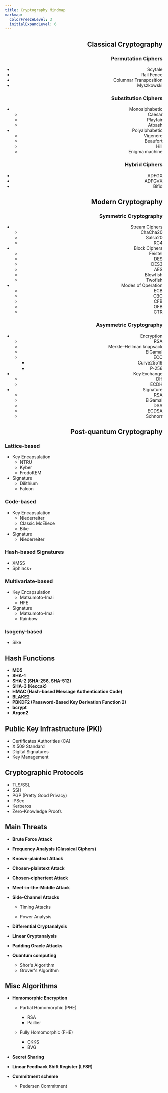 ```yaml
---
title: Cryptography Mindmap
markmap:
  colorFreezeLevel: 3
  initialExpandLevel: 6
---
```


##  <div dir="rtl" align="right"><span title=" رمزنگاری کلاسیک نوعی رمزنگاری است که در گذشته مورد استفاده قرار می‌گرفت، شاید بتوان به لحاظ تاریخی گفت که الگوریتم‌های کلاسیک معمولا به رمزنگاری‌های تا جنگ حهانی دوم می‌گویند. اکنون بیشتر مواقع از این الگوریتم‌ها برای درک بهتر مبانی و اصول اولیه رمزنگاری استفاده می‌شود. برخلاف الگوریتم‌های رمزنگاری مدرن، اکثر رمزگذارهای کلاسیک می‌توانند دستی محاسبه و حل شوند.">  **Classical Cryptography**</span></div>

###  <div dir="rtl" align="right"><span title="این نوع از الگوریتم‌های کلاسیک با جابجایی  یا بهم ریختن ترتیب حروف یا گروهی از حرف‌های الفبا موجود در متن، آن را رمز می‌کند."> **Permutation Ciphers**</span></div>

  - <div dir="rtl" align="right"><span title=" یک روش باستانی رمزنگاری که در آن با استفاده از یک ابزار استوانه‌ای شکل (مانند خودکار امروزی)،  با یک نوار پوستی که دور آن پیچیده شده، پیام روی نوار نوشته می‌شود. این کار باعث می‌شود که بعد از باز کردن نوار از دور استوانه حروف جابه‌جا (رمزی) روی آن نوشته شده باشند.">Scytale</span></div>
  
  - <div dir="rtl" align="right"><span title="در این الگوریتم، حروف متن به صورت زیگزاگ روی دو یا چندین سطر نوشته می‌شوند و سپس سطرها به ترتیب نوشته می‌شوند تا متن رمز بدست آید. ">Rail Fence </span></div>
  
 - <div dir="rtl" align="right"><span title="در این سیستم رمزنگاری ابتدا متن اصلی را در ردیف‌هایی به طول معین قرار می‌دهیم سپس جدول به دست آمده را به صورت ستونی اما به صورت درهم ریخته می‌خوانیم">Columnar Transposition</span></div>

  - <div dir="rtl" align="right"><span title="این سیستم در سال 1902 توسط مایژوفسکی پیشنهاد شد. این  رمزنگاری مشابه جابه‌جایی ستونی است با این تفاوت که کلید در رمز جابه‌جایی ستونی در صورتی که حروف تکراری داشته باشد از سمت چپ کوچکترین عدد اختصاص داده می‌شود در حالی که در این سیستم به حروف یکسان عدد یکسانی داده می‌شود و هنگامی که می‌خواهیم متن رمز شده را تشکیل دهیم، ستون‌های به عدد یکسان را به صورت ردیفی می‌خوانیم ">Myszkowski</span></div>

### <div dir="rtl" align="right"><span title="در این روش، هر حرف داخل متن را با حرف متفاوت دیگر یا یک نماد خاص، اغلب براساس یک اصول معین و ثابت جایگزین می‌شود. گرچه این روش قبلا به شکل تجربی استفاده می‌شد، اما اولین بار این روش توسط یک دانشمند عرب به نام «ابن الدريهم» در قرن 14 میلادی به شکل علمی در یک رساله تشریح و مطرح شده است ">**Substitution Ciphers**</span></div>

  - <div dir="rtl" align="right"><span title="روش تک‌الفبایی، نوعی رمز جانشینی است که در آن هر حرف از متن پیام تنها با یک حرف متناظر، جایگزین می‌شود. این جانشنینی ممکن است در کل متن پیام با یک الگو ثابت یا یک کلید از قبل تعریف شده تعیین شود.">Monoalphabetic</span></div>
  
    - <div dir="rtl" align="right"><span title="در این الگوریتم رمزنگاری باستانی، هر حرف در متن آشکار با حرف دیگری با فاصله‌ای ثابت در الفبا جایگزین می‌شود؛ به این فاصلهٔ ثابت «مقدار انتقال» گفته می‌شود. برای مثال اگر مقدار انتقال برابر ۳ انتخاب شود و رمزنگاری روی متن با الفبای انگلیسی انجام شود، حرف D به جای حرف A می‌نشیند.">Caesar</span></div>

    - <div dir="rtl" align="right"><span title="اولین رمزنگاری جانشینی دوتایی است که طرح آن اولین بار در سال 1854 توسط چارلز ویت‌استون اختراع شد ولی به دلیل ارتقای آن توسط لرد پلی‌فیر، نام آن رمز پلی‌فر است.این روش، از یک جدول &#x202B;5x5&#x202C; از حروف برای رمزگذاری استفاده می‌کند."> Playfair</span></div>

    - <div dir="rtl" align="right"><span title=" یک روش ساده جانشینی است که در آن برای رمز کردن پیام حروف الفبا متن به شکل معکوس (حرف اول با آخر) جایگزین می‌شوند.">Atbash </span></div>


  - <div dir="rtl" align="right"><span title="نوعی رمز جانشینی که از چندین الفبای جایگزین برای رمزگذاری پیام استفاده می‌کند. این سیستم جایگزینی حروف را در نقاط مختلف متن تغییر می دهد و آن را در برابر تحلیل فراوانی مقاوم‌تر می کند. یک دانشمند عرب مصری به نام «ابوالعباس قلقشندی» قرن 14 میلادی در کتابی به نام «صبح الأعشى» در مورد این روش بحث کرده است. اما گمان می‌رود که شاید الکندی، دیگر دانشمند عرب مبدع، این نوع از رمزنگاری باشد.">Polyalphabetic</span></div>

    - <div dir="rtl" align="right"><span title="این روش از یک کلمه یا عبارت به عنوان  کلید و یک جدول ۲۶×۲۶  (تعداد حروف انگلیسی) برای تعیین جانشینی هر حرف استفاده می‌کند. این روش از یک حروف الفبای جایگزینی متفاوت در هر موقعیت استفاده می‌کند که شکستن آن را سخت‌تر می‌کند. این رمز، یک روش متداول و مؤثر برای مخفی‌سازی اطلاعات به‌ویژه در قرون ۱۵ تا ۱۹ میلادی بود.">Vigenère</span></div>

    - <div dir="rtl" align="right"><span title="ایجاد شده توسط فرانسیس بوفور، رمز جایگزینی مشابه رمز Vigenère که به شکل جدولی و با کمی تغییر کار می‌کند. معروف‌ترین کاربرد این روش رمزنگاری در یک ماشین رمزگذاری مبتنی بر چرخانه (rotor)، مانند ماشین Hagelin M-209 بود.">Beaufort</span></div>

    - <div dir="rtl" align="right"><span title="این الگوریتم جز رمزنگاری‌های Polygraphic است که در آن حروف پیام را به شکل بلوکی از حروف با استفاده از ضرب ماتریس‌ها و یک ماتریس کلید رمزگذاری می‌کند. در سال ۱۹۲۹ توسط لسترهیل اختراع شد.">Hill</span></div>

    - <div dir="rtl" align="right"><span title="ماشین انیگما،  دستگاهی رمزنگار برای رمزگذاری پیام بود که از اوایل تا اواسط قرن بیستم توسط آلمان نازی، برای محافظت از ارتباطات تجاری، دیپلماتیک و نظامی مورد استفاده قرار می‌گرفت. بعدا در میانه جنگ جهانی دوم، پیام‌های رمز شده با این ماشین توسط انگلستان شکسته شد. این ماشین با استفاده از چرخانه و تغییرات مکرر مسیر الکتریکی از طریق درهم‌ساز انیگما یک رمز جانشینی چندالفبایی را پیاده‌سازی می‌کند تا امنیت انیگما را فراهم می‌کند.">Enigma machine</span></div>


### <div dir="rtl" align="right"><span title="این رویکرد ترکیبی از هر دو روش جانشینی Substitution و جابجایی Permutation را برای رمزکردن را استفاده می‌کند. این رمزنگاری‌های ترکیبی در واقع اولین ایده‌ها برای رمزنگاری‌های مدرن و قدرتمندتر آینده بودند.">**Hybrid Ciphers**</span></div>

  - <div dir="rtl" align="right"><span title="ADFGX یک سیستم رمزگذاری آلمانی مربوط به دوران جنگ جهانی اول است که از یک جدول مربعی ۵×۵ و مکانیزم دوگانه جایگزینی و سپس جابجایی استفاده می‌کند.">ADFGX</span></div>

  - <div dir="rtl" align="right"><span title="این رمزنگاری در واقع بسط و توسعه روی رمزنگاری قبلی بود که در آن یک حرف اضافی، V، به حروف رمز اضافه شد و جدول آن به ۶×۶ گسترش یافت تا امکان استفاده از 26 حرف لاتین و ارقام 0 تا 9 در پیام را فراهم کند. در نهایت، این روش توسط ستوان ارتش فرانسه «ژرژ پینوین» مورد تجزیه و تحلیل قرار گرفت و این الگوریتم در سال ۱۹۱۸ شکسته شد.">ADFGVX</span></div>

  - <div dir="rtl" align="right"><span title="رمز Bifid الگوریتمی است که جانشینی حروف در جدول مربعی را با جابه‌جایی ترکیب می‌کند. این روش در حدود سال ۱۹۰۱ توسط فلیکس «دلاستل پینوین» فرانسوی اختراع شد.">Bifid</span></div>


## <div dir="rtl" align="right"><span title="رمزنگاری مدرن به شدت مبتنی بر ریاضیات، نظریه اطلاعات و علوم کامپیوتر است. الگوریتم‌های رمزنگاری حول مفروضات سختی محاسباتی طراحی شده‌اند که شکستن چنین الگوریتم‌هایی را در عمل حتی توسط کامپیوتر سخت می‌کند.">**Modern Cryptography**</span></div>
  

### <div dir="rtl" align="right"><span title="الگوریتم‌های متقارن از یک کلید رمزنگاری یکسان، هم برای رمزگذاری متن پیام و هم برای رمزگشایی متن رمز استفاده می‌کنند. این نوع رمزنگاری‌ها معمولا سرعت محاسباتی بالاتر و سربار کمتری نسبت به روش‌های نامتقارن دارند.">**Symmetric Cryptography**</span></div>

  - <div dir="rtl" align="right"><span title="این نوع از رمزنگاری که به دنباله‌ای معروف است در هر لحظه، هر بیت (بایت) متن پیام با استفاده از بیت (بایت) متناظر از کلید یک به یک رمزگذاری می‌شود تا دنباله‌ای از متن رمزگذاری شده حاصل شود.">Stream Ciphers</span></div>

    - <div dir="rtl" align="right"><span title="رمزنگاری است که در سال ۲۰۰۸ معرفی شد. آن عملکرد نرم‌افزاری سریعی دارد و معمولا سریع‌تر از AES-GCM است. ChaCha20 در بسیاری از پروتکل‌ها از جمله IPsec، SSH/TLS, WireGuard، OTRv4 و چندین پروتکل دیگر پیاده‌سازی شده است.">ChaCha20</span></div>

    - <div dir="rtl" align="right"><span title="Salsa20 از لحاظ ساختاری نزدیک به ChaCha است به شکلی که رمزها با استفاده تابع شبه تصادفی و براساس عملیات add ،rotate ،XOR ساخته تولید می‌شوند.">Salsa20</span></div>

    - <div dir="rtl" align="right"><span title="یکی از معروف‌ترین رمزهای دنباله‌ای است. در حالی که سادگی ساختاری و سرعت آن در نرم‌افزار قابل‌توجه است، اما آسیب‌پذیری‌های متعددی در RC4 کشف شده است. این رمزنگاری در پروتکل قدیمی WEP مورد استفاده در شبکه‌های Wi-Fi به کار گرفته شده بود.">RC4</span></div>


  - <div dir="rtl" align="right"><span title="در این روش پیام بعد تبدیل به رشته بیت آن را در به شکل بلوک‌ بلوک با اندازه ثابت (به عنوان مثال، 64 یا 128 بیت) رمزگذاری می‌کند. اساس این روش‌ها معمولا عمل جابجایی و جانشینی کاراکتر در دفعات زیاد استوار است.">Block Ciphers</span></div>

    - <div dir="rtl" align="right"><span title="ساختاری پایه‌ای و پدر معنوی بسیاری از الگوریتم‌ها بلوکی فعلی است. در آن داده‌ها به دو نیمه تقسیم شده و طی چندین دور، با استفاده از کلیدهای فرعی مشتق شده از کلید اصلی و جابه‌جایی نیمه‌ها، رمزنگاری و رمزگشایی انجام می‌شود.">Feistel</span></div>

    - <div dir="rtl" align="right"><span title="اولین الگوریتم رمزنگاری بلوکی استاندارد که از کلید 56 بیتی استفاده می‌کند؛ امنیت آن به دلیل اندازه کوچک کلید امروزه ضعیف تلقی می‌شود.">DES</span></div>

    - <div dir="rtl" align="right"><span title="نسخه تقویت شده DES که داده‌ها را سه بار رمزنگاری می‌کند و از کلیدهای 112 یا 168 بیتی استفاده می‌کند؛ امنیت بهتری نسبت به DES دارد اما کندتر است.">DES3</span></div>

    - <div dir="rtl" align="right"><span title="الگوریتم استاندارد رمزنگاری حال حاضر با کلیدهای 128، 192 یا 256 بیتی؛ امنیت و کارایی بالایی دارد و برای رمزنگاری داده‌ها در بسیاری از سیستم‌ها استفاده می‌شود.">AES</span></div>

    - <div dir="rtl" align="right"><span title="الگوریتم بلوکی سریع و امن با اندازه کلید متغیر از 32 تا 448 بیت؛ مناسب برای کاربردهای متنوع و به عنوان جایگزینی برای DES معرفی شد.">Blowfish</span></div>

    - <div dir="rtl" align="right"><span title="نسخه پیشرفته Blowfish و یکی از کاندیداهای استاندارد شدن با اندازه کلیدهای 128 تا 256 بیت. آن امنیت و کارایی بالا داشته و در سیستم‌های با منابع محدود به‌کار می‌رود.">Twofish</span></div>


  - <div dir="rtl" align="right"><span title="تکنیکی برای رمزنگاری ایمن پیام طولانی و بزرگ (بزرگتر از یک بلوک) است تا اثر پیام ثابت را در رمز حفظ نکند. ">Modes of Operation</span></div> 

    - <div dir="rtl" align="right"><span title="در حالت ECB (Electronic CodeBook) هر بلوک به طور مستقل با استفاده از همان کلید رمزگذاری می‌شود. با این حال، در برابر تکرار الگو آسیب‌پذیر است، زیرا بلوک‌های متن یکسان بلوک‌های متن رمزی یکسانی تولید می‌کنند.">ECB</span></div>

    - <div dir="rtl" align="right"><span title="در  Cipher Block Chaining (CBC) هر بلوک متن پیام قبل از رمزگذاری با بلوک متن رمز قبلی XOR می شود، که الگوها را پنهان می‌کند. بلوک اول از یک بردار اولیه (IV) برای تصادفی بودن استفاده می‌کند. ">CBC</span></div>
    - <div dir="rtl" align="right"><span title="این حالت (CFB) Cipher FeedBack یک رمز بلوکی را با رمزگذاری یک IV و XOR کردن نتیجه با متن ساده برای تولید متن رمز و سپس جابجایی IV، به یک رمز جریان تبدیل می‌کند. ">CFB</span></div>

    - <div dir="rtl" align="right"><span title=" این حالت (Output FeedBack) شبیه CFB است، اما با رمزگذاری IV و استفاده از آن در عملیات XOR، جریان کلید را از قبل تولید می‌کند و آن را مستقل از پیام، رمز می‌کند.">OFB</span></div>

    - <div dir="rtl" align="right"><span title="در حالت Counter Mode (CTR) هر  بلوک با ترکیب یک مقدار شمارنده (که برای هر بلوک افزایش می‌یابد با یک nonce  رمزگذاری می‌شود. متن پیام با کلید XOR شده است. این روش در صورت پیاده‌سازی درست بسیارامن و کارامد است.">CTR</span></div>


### <div dir="rtl" align="right"><span title="الگوریتم‌های نامتقارن از یک جفت کلید (یک کلید عمومی و یک کلید خصوصی) که براساس ریاضی با هم مرتبط‌اند، برای رمز کردن استفاده می‌کنند. این روش امنیت بالاتر اما سرعت محاسباتی کمتری نسبت به روش متقارن دارد.">**Asymmetric Cryptography**</span></div>

  - <div dir="rtl" align="right"><span title="فرآیندی که از کلید عمومی برای رمزگذاری و کلید خصوصی مرتبط با آن برای رمزگشایی پیام استفاده می‌کند. این فرایند برای مخفی کردن پیام و ارسال به شکل محرمانه استفاده می‌شود.">Encryption</span></div>

    - <div dir="rtl" align="right"><span title="الگوریتم RSA (Rivest–Shamir–Adleman) رمزنگاری نامتقارن مبتنی بر سختی تجزیه (factorization) اعداد بزرگ (بیش از ۵۱۲ بیت) به عوامل اول آن است که در سال ۱۹۷۷ معرفی شد. سادگی و کارآمدی آن باعث استفاده گسترده در بسیاری از پروتکل‌ها شده است.">RSA</span></div>

    - <div dir="rtl" align="right"><span title=" رمزنگاریِ کوله‌پشتی مرکل-هلمن یکی از اولین رمزنگاری‌های کلید عمومی است که توسط رالف مرکل و مارتین هلمن در سال ۱۹۷۸ ارائه شد. این بر اساس مسئله «جمع زیرمجموعه‌ها» است (مورد خاصی از مسئله کوله پشتی). سرانجام، یک حمله توسط shamir  در سال ۱۹۸۴ منتشر شد باعث شد این رمزنگاری اکنون ناامن در نظر گرفته شود."> Merkle–Hellman knapsack</span></div>

    - <div dir="rtl" align="right"><span title="یک الگوریتم نامتقارن برای رمزنگاری و امضای دیجیتال است. امنیت آن بر پایه سختی مسئله لگاریتم گسسته (Discrete logarithms) در گروه‌های دوری (Cyclic group) است. این الگوریتم یک رمزنگاری احتمالاتی است که یک پیام ثابت ممکن است به رمزهای متفاوت تبدیل شود. از این رو امنیت خوبی دارد اما طول پیام‌های رمزنگاری‌شده نسبت به دیگر الگوریتم‌ها بزرگ‌تر است.">ElGamal</span></div>

    - <div dir="rtl" align="right"><span title="الگوریتم‌های ECC (Elliptic-Curve Cryptography) براساس ساختارهای جبری روی منحنی‌های بیضوی متفاوت در میدان‌های متناهی است. ECC به کلیدهای با اندازه کوچکتر اجازه می‌دهد تا همان امنیت معادل با سیستم‌های رمزنگاری مانند RSA و ElGamal را فراهم کند که نشان‌دهنده کارآمدی این نوع رمزنگاری است.">ECC</span></div>

      - <div dir="rtl" align="right"><span title="در رمزنگاری، Curve25519 یک منحنی بیضوی (y^{2}=x^{3}+486662x^{2}+x) است که در رمزنگاری منحنی بیضوی (ECC) استفاده می‌شود که 128 بیت امنیت (اندازه کلید 256 بیت) ارائه می‌کند. این یکی از سریع‌ترین منحنی ها در ECC است.">Curve25519</span></div>

      - <div dir="rtl" align="right"><span title="P-256 که با نام secp256r1 نیز شناخته می‌شود، یک منحنی بیضوی پرکاربرد در رمزنگاری است که امنیت 128 بیتی را ارائه می‌دهد. این منحنی در پروتکل‌هایی مانند TLS، SSL و امضاهای دیجیتال استفاده می‌شود و تعادلی از امنیت و کارایی قوی با اندازه کلید 256 بیتی را فراهم می‌کند.">P-256</span></div>
      
  - <div dir="rtl" align="right"><span title="در این روش، از رمزنگاری نامتقارن و جفت کلید آن برای تبادل امن یک کلید متقارن (مثلا کلید AES)  در یک کانال ناامن استفاده می‌شود.">Key Exchange</span></div> 
    
    - <div dir="rtl" align="right"><span title=" روش مبادله کلید Diffie–Hellman (DH) مبتنی بر رمزنگاری نامتقارن بر دشواری مسئله لگاریتم گسسته متکی است، که تضمین می‌کند حتی اگر مهاجم داده‌های مبادله شده را رهگیری کند، نمی‌تواند به راحتی کلید مشترک را محاسبه کند. با این حال این روش نمی‌تواند احراز هویت طرفین مبادله را تصدیق کند.">DH</span></div> 
    
    - <div dir="rtl" align="right"><span title=" گونه‌ای از DH است که از رمزنگاری منحنی بیضوی (ECC)  برای تبادل کلید استفاده می‌کند. این گونه کارکرد مشابه DH ، اما با اندازه‌ کلید کوچک‌تر ارائه می‌کند. ECDH به طور گسترده در پروتکل‌های مدرن مانند TLS و Signal  برای ارتباطات ایمن استفاده می‌شود.">ECDH</span></div> 

  - <div dir="rtl" align="right"><span title="در این الگوریتم‌ها می‌توان تایید هویت پیام یا اسناد دیجیتال را بررسی کنید. در این الگوریتم‌ها با کلید خصوصی عمل امضا صورت می‌گیرد و با استفاده از کلید عمومی مرتبط‌ اش، امضا قابل اعتبارسنجی است.">Signature</span></div>

    - <div dir="rtl" align="right"><span title=" امضای RSA همان ساختار روش رمزنگاری آن را دارد اما از کلید خصوصی برای امضای پیام استفاده می‌کند تا صحت و یکپارچگی پیام امضا شده را تضمین کند. سپس با رمزگشایی امضا با کلید عمومی و مقایسه آن با پیام، آن امضا را تأیید می‌کند. امضای RSA در برابر حمله Chosen-Message آسیب‌پذیر است.">RSA</span></div>

    - <div dir="rtl" align="right"><span title="اساس امضای ElGamal همان روش رمزنگاری آن یعنی لگاریتم گسسته است. از کلید خصوصی برای امضا کردن و از کلید عمومی برای اعتبارسنجی آن استفاده می‌شود. این الگوریتم به ندرت به شکل عملی استفاده می‌شود.">ElGamal</span></div>

    - <div dir="rtl" align="right"><span title="امضای Digital Signature Algorithm (DSA)، بر پایه مفهوم ریاضی توان‌رسانی پیمانه‌ای و مسئله لگاریتم گسسته است. آن در واقع گونه‌ای از امضای الجمال است که در سال ۱۹۹۱ توسط NIST به عنوان امضای استاندارد در نظر گرفت.">DSA</span></div> 

    - <div dir="rtl" align="right"><span title="گونه‌ای از DSA  با اندازه‌ کلید کوچکتر و کارایی بالاتر در مقایسه با DSA  که از رمزنگاری منحنی بیضوی استفاده می‌کند. ECDSA به طور گسترده در پروتکل های ارتباطی امن مانند SSL/TLS و بیت کوین برای تأیید تراکنش‌ها استفاده می‌شود.">ECDSA</span></div>

    - <div dir="rtl" align="right"><span title=" امضای Schnore به دلیل سادگی، کارایی و امنیت قوی بر اساس دشواری مسئله لگاریتم گسسته شناخته شده است. امضاهای کوتاه تولید می کند. Schnorr کارآمدتر از DSA و ECDSA است و مبنایی برای طرح‌های چندامضایی است که در بیت کوین Taproot با مجتمع کردن امضاها باعث مقیاس‌پذیری (Scalability) می‌شود.">Schnorr</span></div>  


##  <div dir="rtl" align="right"><span title="رمزنگاری پس کوانتومی (PQC)، توسعه الگوریتم‌های رمزنگاری (معمولاً الگوریتم‌های کلید عمومی) است که در حال حاضر تصور می‌شود در برابر حمله رمزنگاری توسط رایانه‌های کوانتومی ایمن هستند.  PQC یک رمزنگاری براساس مبانی کلاسیک ریاضی و مسائل NP-hard است که می‌تواند در مقابل حملات کوانتومی مقاومت کند در حالی که قابل اجرا بر روی رایانه‌های فعلی است و نیازی به هیچ سخت افزار جدیدی ندارند. تحقیقات رمزنگاری پساکوانتومی بیشتر بر روی پنج رویکرد مختلف متمرکز است:">**Post-quantum Cryptography**</span></div>

### **Lattice-based**
  - Key Encapsulation
    - NTRU
    - Kyber
    - FrodoKEM
  - Signature
    - Dilithium
    - Falcon

### <span title="PQC cryptosystems whose security depends, in part or entirely, on the difficulty of decoding a linear error-correcting code"> **Code-based** </span> 

  - Key Encapsulation
    - Niederreiter
    - Classic McEliece
    - Bike
  - Signature
    - Niederreiter

###  <span title="PQC Signature algorithms whose security is mathematically based on the security of a selected hash function">**Hash-based Signatures**</span> 
  - XMSS
  - Sphincs+

### <span title="PQC cryptographic primitives based on multivariate polynomials over a finite field F">**Multivariate-based** </span> 

  - Key Encapsulation
    - Matsumoto-Imai
    - HFE
  - Signature
    - Matsumoto-Imai
    - Rainbow

###  <span title="It utilizes a rational map between elliptic curves (isogenies) to provide post-quantum secure cryptographic primitives">**Isogeny-based**</span> 
  
  - Sike


##  <span title="They Can be used to map data of arbitrary size to fixed-size values"> **Hash Functions**</span>
  - **MD5**
  - **SHA-1**
  - **SHA-2 (SHA-256, SHA-512)**
  - **SHA-3 (Keccak)**
  - **HMAC (Hash-based Message Authentication Code)**
  - **BLAKE2**
  - **PBKDF2 (Password-Based Key Derivation Function 2)**
  - **bcrypt**
  - **Argon2**

## **Public Key Infrastructure (PKI)**
  - Certificates Authorities (CA)
  - X.509 Standard
  - Digital Signatures
  - Key Management


## **Cryptographic Protocols**
  - TLS/SSL
  - SSH
  - PGP (Pretty Good Privacy)
  - IPSec
  - Kerberos
  - Zero-Knowledge Proofs

## **Main Threats**
  -  <span title="Tries every possible key until the correct one is found">**Brute Force Attack**</span>

  -  <span title="A method used to crack substitution ciphers by analyzing how frequently certain letters appear in the ciphertext and comparing these frequencies to typical letter distributions in the language. For example, in English, E is the most common letter. If the most frequent letter in the ciphertext is Q, it might correspond to E in the plaintext.">**Frequency Analysis (Classical Ciphers)**</span>
  
  - <span title="The attacker has access to both the plaintext and its corresponding ciphertext and uses this information to derive the key">**Known-plaintext Attack**</span>

  - <span title="The attacker can choose arbitrary plaintexts and obtain their corresponding ciphertexts, allowing them to gather information to break the encryption">**Chosen-plaintext Attack**</span>
  
  - <span title="The attacker can decrypt chosen ciphertexts and use this to gain information about the encryption key or algorithm">**Chosen-ciphertext Attack**</span>

  -  <span title="A known-plaintext attack that targets block ciphers by using a space-time tradeoff, working faster than brute force by exploiting the structure of two-key encryption schemes">**Meet-in-the-Middle Attack**</span>

  - <span title="Exploits physical leakages like timing or power consumption to break encryption">**Side-Channel Attacks**</span>
    -  <span title="Measures the time it takes to perform cryptographic operations to deduce secret keys">Timing Attacks</span>

    - <span title="Monitors power consumption during encryption to extract information about the key">Power Analysis</span>

  - <span title="Analyzes the differences in ciphertexts resulting from slight differences in the plaintext to discover the secret key"> **Differential Cryptanalysis**</span>

  - <span title="Uses linear approximations to describe the behavior of block ciphers and analyzes the relationships between plaintext, ciphertext, and key bits">**Linear Cryptanalysis**</span>

  - <span title="Exploits incorrect padding in cryptographic systems to recover plaintext by sending carefully crafted ciphertexts">**Padding Oracle Attacks**</span>

  - <span title="Use quantum computer to break the existing cryptography algorithms">**Quantum computing**</span>
    - <span title="Breaks RSA by efficiently factoring large numbers and ECC by discrete logarithm">Shor's Algorithm </span>
    - <span title="Speeding up Symmetric Key Search">Grover's Algorithm </span>

## **Misc Algorithms**
  - <span title="a form of encryption with an additional evaluation capability for computing over encrypted data without access to the secret key"> **Homomorphic Encryption** </span> 

    - Partial Homomorphic (PHE)
      - <span title=" RSA is only a multiplicatively homomorphic."> RSA </span> 
      - <span title=" The scheme is an additive homomorphic cryptosystem; this means that, given only the public key and the encryption of m1 and m2, one can compute the encryption of m1+m2"> Paillier </span> 
      
    - Fully Homomorphic (FHE)
      - CKKS 
      - BVG
  - <span title="Methods for distributing a secret among a group, in such a way that no individual holds any intelligible information about the secret, but when a sufficient number of individuals combine their 'shares', the secret may be reconstructed"> **Secret Sharing** </span>  
  - <span title="a shift register whose input bit is a linear function of its previous state."> **Linear Feedback Shift Register (LFSR)** </span>   
  - **Commitment scheme**
    - Pedersen Commitment



